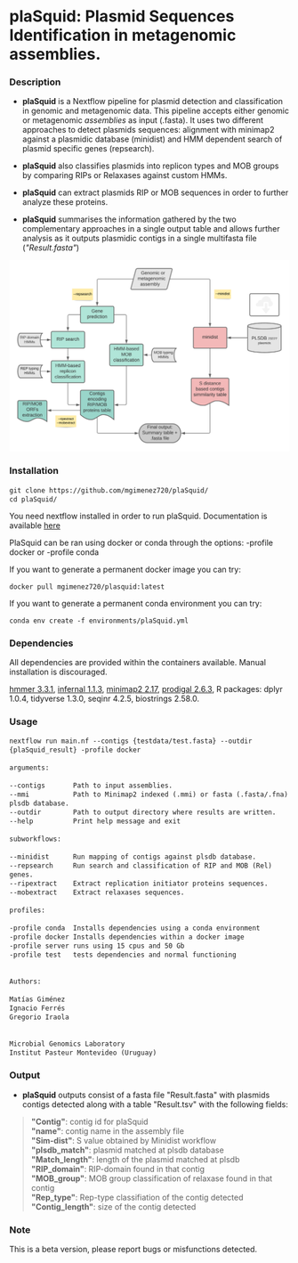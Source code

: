 # plaSquid: **Pla**smid **S**e**q**uences **Id**entification in metagenomic assemblies.  

### Description

- **plaSquid** is a Nextflow pipeline for plasmid detection and classification in genomic and metagenomic data. This pipeline accepts either genomic or metagenomic *assemblies* as input (.fasta). It uses two different approaches to detect plasmids sequences: alignment with minimap2 against a plasmidic database (minidist) and HMM dependent search of plasmid specific genes (repsearch).

- **plaSquid** also classifies plasmids into replicon types and MOB groups by comparing RIPs or Relaxases against custom HMMs. 

- **plaSquid** can extract plasmids RIP or MOB sequences in order to further analyze these proteins.   

- **plaSquid** summarises the information gathered by the two complementary approaches in a single output table and allows further analysis as it outputs plasmidic contigs in a single multifasta file (*"Result.fasta"*)

![Pipeline overview](./img/plaSquid_pipeline.png)

### Installation

    git clone https://github.com/mgimenez720/plaSquid/
    cd plaSquid/
    
You need nextflow installed in order to run plaSquid. Documentation is available [here](https://www.nextflow.io/docs/latest/getstarted.html)     
    
PlaSquid can be ran using docker or conda through the options: -profile docker or -profile conda   

If you want to generate a permanent docker image you can try:
    
    docker pull mgimenez720/plasquid:latest
    
If you want to generate a permanent conda environment you can try:

    conda env create -f environments/plaSquid.yml


### Dependencies

All dependencies are provided within the containers available. Manual installation is discouraged. 

[hmmer 3.3.1](http://hmmer.org/download.html),
[infernal 1.1.3](http://eddylab.org/infernal/),
[minimap2 2.17](https://github.com/lh3/minimap2),
[prodigal 2.6.3](https://github.com/hyattpd/Prodigal),
R packages:
dplyr 1.0.4,
tidyverse 1.3.0,
seqinr 4.2.5,
biostrings 2.58.0.


### Usage 


    nextflow run main.nf --contigs {testdata/test.fasta} --outdir {plaSquid_result} -profile docker

    arguments:

    --contigs       Path to input assemblies.
    --mmi           Path to Minimap2 indexed (.mmi) or fasta (.fasta/.fna) plsdb database.
    --outdir        Path to output directory where results are written.
    --help          Print help message and exit

    subworkflows:

    --minidist      Run mapping of contigs against plsdb database.
    --repsearch     Run search and classification of RIP and MOB (Rel) genes.
    --ripextract    Extract replication initiator proteins sequences.
    --mobextract    Extract relaxases sequences.
    
    profiles:

    -profile conda  Installs dependencies using a conda environment
    -profile docker Installs dependencies within a docker image
    -profile server runs using 15 cpus and 50 Gb
    -profile test   tests dependencies and normal functioning


    Authors:

    Matías Giménez
    Ignacio Ferrés
    Gregorio Iraola


    Microbial Genomics Laboratory
    Institut Pasteur Montevideo (Uruguay)

### Output

- **plaSquid** outputs consist of a fasta file "Result.fasta" with plasmids contigs detected along with a table "Result.tsv" with the following fields: 

>**"Contig"**: contig id for plaSquid   
**"name"**: contig name in the assembly file  
**"Sim-dist"**: S value obtained by Minidist workflow  
**"plsdb_match"**: plasmid matched at plsdb database  
**"Match_length"**: length of the plasmid matched at plsdb  
**"RIP_domain"**: RIP-domain found in that contig   
**"MOB_group"**: MOB group classification of relaxase found in that contig   
**"Rep_type"**: Rep-type classifiation of the contig detected  
**"Contig_length"**: size of the contig detected  

### Note

This is a beta version, please report bugs or misfunctions detected.
